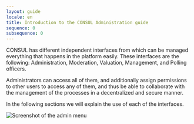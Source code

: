 ```yaml
---
layout: guide
locale: en
title: Introduction to the CONSUL Administration guide
sequence: 0
subsequence: 0
---
```


CONSUL has different independent interfaces from which can be managed everything that happens in the platform easily. These interfaces are the following: Administration, Moderation, Valuation, Management, and Polling officers.

Administrators can access all of them, and additionally assign permissions to other users to access any of them, and thus be able to collaborate with the management of the processes in a decentralized and secure manner.

In the following sections we will explain the use of each of the interfaces.

![Screenshot of the admin menu](/assets/screenshot.jpg)
